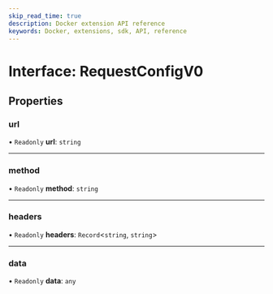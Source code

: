 ```yaml
---
skip_read_time: true
description: Docker extension API reference
keywords: Docker, extensions, sdk, API, reference
---
```


# Interface: RequestConfigV0

## Properties

### url

• `Readonly` **url**: `string`

___

### method

• `Readonly` **method**: `string`

___

### headers

• `Readonly` **headers**: `Record`<`string`, `string`\>

___

### data

• `Readonly` **data**: `any`
